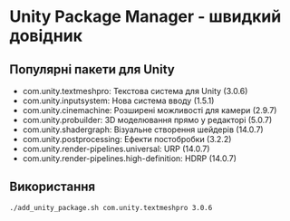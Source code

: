 # Unity Package Manager - швидкий довідник

## Популярні пакети для Unity
- com.unity.textmeshpro: Текстова система для Unity (3.0.6)
- com.unity.inputsystem: Нова система вводу (1.5.1)
- com.unity.cinemachine: Розширені можливості для камери (2.9.7)
- com.unity.probuilder: 3D моделювання прямо у редакторі (5.0.7)
- com.unity.shadergraph: Візуальне створення шейдерів (14.0.7)
- com.unity.postprocessing: Ефекти постобробки (3.2.2)
- com.unity.render-pipelines.universal: URP (14.0.7)
- com.unity.render-pipelines.high-definition: HDRP (14.0.7)

## Використання
```
./add_unity_package.sh com.unity.textmeshpro 3.0.6
```

